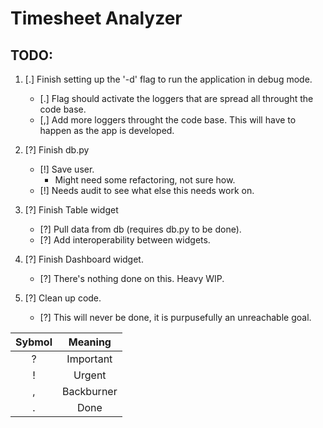 # Timesheet Analyzer

## TODO:
1. [.] Finish setting up the '-d' flag to run the application in debug mode.
    - [.] Flag should activate the loggers that are spread all throught the code base. 
    - [,] Add more loggers throught the code base. This will have to happen as the app is developed.

2. [?] Finish db.py
    - [!] Save user.
        - Might need some refactoring, not sure how.
    - [!] Needs audit to see what else this needs work on.

3. [?] Finish Table widget
    - [?] Pull data from db (requires db.py to be done).
    - [?] Add interoperability between widgets.

4. [?] Finish Dashboard widget.
    - [?] There's nothing done on this. Heavy WIP.

5. [?] Clean up code.
    - [?] This will never be done, it is purpusefully an unreachable goal.


|Sybmol|Meaning|
|:----:|:-----:|
|?|Important|
|!|Urgent|
|,|Backburner|
|.|Done|
